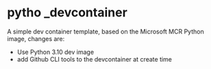 # pytho _devcontainer

A simple dev container template, based on the Microsoft MCR Python image, changes are:
- Use Python 3.10 dev image
- add Github CLI tools to the devcontainer at create time
